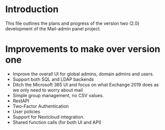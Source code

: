 # Introduction
This file outlines the plans and progress of the version two (2.0) development of the Mail-admin panel project.

# Improvements to make over version one
* Improve the overall UI for global admins, domain admins and users.
* Support both SQL and LDAP backends
* Ditch the Microsoft 365 UI and focus on what Exchange 2019 does as we only need to worry about mail
* Simple group management, no CSV values.
* RestAPI
* Two-Factor Authentication
* User policies
* Support for Nextcloud integration.
* Shared function calls (for both UI and API)
